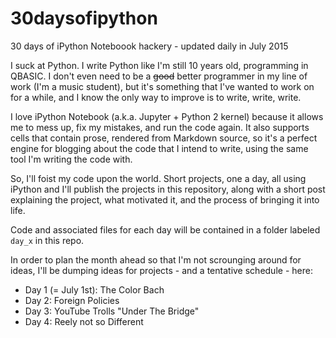 # 30daysofipython
30 days of iPython Noteboook hackery - updated daily in July 2015

I suck at Python. I write Python like I'm still 10 years old, programming in QBASIC. I don't even need to be a ~~good~~ better programmer in my line of work (I'm a music student), but it's something that I've wanted to work on for a while, and I know the only way to improve is to write, write, write.

I love iPython Notebook (a.k.a. Jupyter + Python 2 kernel) because it allows me to mess up, fix my mistakes, and run the code again. It also supports cells that contain prose, rendered from Markdown source, so it's a perfect engine for blogging about the code that I intend to write, using the same tool I'm writing the code with.

So, I'll foist my code upon the world. Short projects, one a day, all using iPython and I'll publish the projects in this repository, along with a short post explaining the project, what motivated it, and the process of bringing it into life.

Code and associated files for each day will be contained in a folder labeled `day_x` in this repo.

In order to plan the month ahead so that I'm not scrounging around for ideas, I'll be dumping ideas for projects - and a tentative schedule - here:

- Day 1 (= July 1st): The Color Bach
- Day 2: Foreign Policies
- Day 3: YouTube Trolls "Under The Bridge"
- Day 4: Reely not so Different
